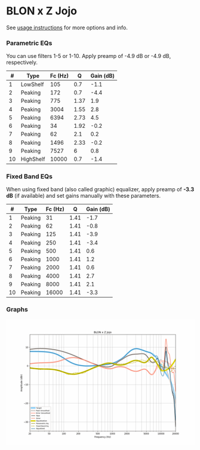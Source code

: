 # BLON x Z Jojo
See [usage instructions](https://github.com/jaakkopasanen/AutoEq#usage) for more options and info.

### Parametric EQs
You can use filters 1-5 or 1-10. Apply preamp of -4.9 dB or -4.9 dB, respectively.

|   # | Type      |   Fc (Hz) |    Q |   Gain (dB) |
|-----|-----------|-----------|------|-------------|
|   1 | LowShelf  |       105 | 0.7  |        -1.1 |
|   2 | Peaking   |       172 | 0.7  |        -4.4 |
|   3 | Peaking   |       775 | 1.37 |         1.9 |
|   4 | Peaking   |      3004 | 1.55 |         2.8 |
|   5 | Peaking   |      6394 | 2.73 |         4.5 |
|   6 | Peaking   |        34 | 1.92 |        -0.2 |
|   7 | Peaking   |        62 | 2.1  |         0.2 |
|   8 | Peaking   |      1496 | 2.33 |        -0.2 |
|   9 | Peaking   |      7527 | 6    |         0.8 |
|  10 | HighShelf |     10000 | 0.7  |        -1.4 |

### Fixed Band EQs
When using fixed band (also called graphic) equalizer, apply preamp of **-3.3 dB** (if available) and set gains manually with these parameters.

|   # | Type    |   Fc (Hz) |    Q |   Gain (dB) |
|-----|---------|-----------|------|-------------|
|   1 | Peaking |        31 | 1.41 |        -1.7 |
|   2 | Peaking |        62 | 1.41 |        -0.8 |
|   3 | Peaking |       125 | 1.41 |        -3.9 |
|   4 | Peaking |       250 | 1.41 |        -3.4 |
|   5 | Peaking |       500 | 1.41 |         0.6 |
|   6 | Peaking |      1000 | 1.41 |         1.2 |
|   7 | Peaking |      2000 | 1.41 |         0.6 |
|   8 | Peaking |      4000 | 1.41 |         2.7 |
|   9 | Peaking |      8000 | 1.41 |         2.1 |
|  10 | Peaking |     16000 | 1.41 |        -3.3 |

### Graphs
![](./BLON%20x%20Z%20Jojo.png)

